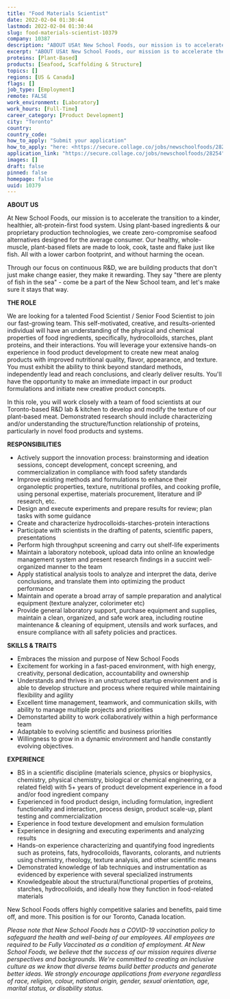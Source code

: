 ```yaml
---
title: "Food Materials Scientist"
date: 2022-02-04 01:30:44
lastmod: 2022-02-04 01:30:44
slug: food-materials-scientist-10379
company: 10387
description: "ABOUT USAt New School Foods, our mission is to accelerate the transition to a kinder, healthier, alt-protein-first food system. Using plant-based ingredients & our proprietary production technologies, we create zero-compromise seafood alternatives designed for the average consumer. Our healthy, whole-muscle, plant-based filets are made to look, cook, taste and flake just like fish. All with a lower carbon footprint, and without harming the ocean."
excerpt: "ABOUT USAt New School Foods, our mission is to accelerate the transition to a kinder, healthier, alt-protein-first food system. Using plant-based ingredients & our proprietary production technologies, we create zero-compromise seafood alternatives designed for the average consumer. Our healthy, whole-muscle, plant-based filets are made to look, cook, taste and flake just like fish. All with a lower carbon footprint, and without harming the ocean."
proteins: [Plant-Based]
products: [Seafood, Scaffolding & Structure]
topics: []
regions: [US & Canada]
flags: []
job_type: [Employment]
remote: FALSE
work_environment: [Laboratory]
work_hours: [Full-Time]
career_category: [Product Development]
city: "Toronto"
country: 
country_code: 
how_to_apply: "Submit your application"
how_to_apply: "here: <https://secure.collage.co/jobs/newschoolfoods/28254>"
application_link: "https://secure.collage.co/jobs/newschoolfoods/28254"
images: []
draft: false
pinned: false
homepage: false
uuid: 10379
---
```

**ABOUT US**

At New School Foods, our mission is to accelerate the transition to a
kinder, healthier, alt-protein-first food system. Using plant-based
ingredients & our proprietary production technologies, we create
zero-compromise seafood alternatives designed for the average consumer.
Our healthy, whole-muscle, plant-based filets are made to look, cook,
taste and flake just like fish. All with a lower carbon footprint, and
without harming the ocean.

Through our focus on continuous R&D, we are building products that don't
just make change easier, they make it rewarding. They say "there are
plenty of fish in the sea" - come be a part of the New School team, and
let's make sure it stays that way.

**THE ROLE**

We are looking for a talented Food Scientist / Senior Food Scientist to
join our fast-growing team. This self-motivated, creative, and
results-oriented individual will have an understanding of the physical
and chemical properties of food ingredients, specifically,
hydrocolloids, starches, plant proteins, and their interactions. You
will leverage your extensive hands-on experience in food product
development to create new meat analog products with improved nutritional
quality, flavor, appearance, and texture. You must exhibit the ability
to think beyond standard methods, independently lead and reach
conclusions, and clearly deliver results. You'll have the opportunity to
make an immediate impact in our product formulations and initiate new
creative product concepts.

In this role, you will work closely with a team of food scientists at
our Toronto-based R&D lab & kitchen to develop and modify the texture of
our plant-based meat. Demonstrated research should include
characterizing and/or understanding the structure/function relationship
of proteins, particularly in novel food products and systems.

**RESPONSIBILITIES**

-   Actively support the innovation process: brainstorming and ideation
    sessions, concept development, concept screening, and
    commercialization in compliance with food safety standards
-   Improve existing methods and formulations to enhance their
    organoleptic properties, texture, nutritional profiles, and cooking
    profile, using personal expertise, materials procurement, literature
    and IP research, etc.
-   Design and execute experiments and prepare results for review; plan
    tasks with some guidance
-   Create and characterize hydrocolloids-starches-protein interactions
-   Participate with scientists in the drafting of patents, scientific
    papers, presentations
-   Perform high throughput screening and carry out shelf-life
    experiments
-   Maintain a laboratory notebook, upload data into online an knowledge
    management system and present research findings in a succint
    well-organized manner to the team
-   Apply statistical analysis tools to analyze and interpret the data,
    derive conclusions, and translate them into optimizing the product
    performance
-   Maintain and operate a broad array of sample preparation and
    analytical equipment (texture analyzer, colorimeter etc)
-   Provide general laboratory support, purchase equipment and supplies,
    maintain a clean, organized, and safe work area, including routine
    maintenance & cleaning of equipment, utensils and work surfaces, and
    ensure compliance with all safety policies and practices.

**SKILLS & TRAITS**

-   Embraces the mission and purpose of New School Foods
-   Excitement for working in a fast-paced environment, with high
    energy, creativity, personal dedication, accountability and
    ownership
-   Understands and thrives in an unstructured startup environment and
    is able to develop structure and process where required while
    maintaining flexibility and agility
-   Excellent time management, teamwork, and communication skills, with
    ability to manage multiple projects and priorities
-   Demonstarted ability to work collaboratively within a high
    performance team
-   Adaptable to evolving scientific and business priorities
-   Willingness to grow in a dynamic environment and handle constantly
    evolving objectives.

**EXPERIENCE**

-   BS in a scientific discipline (materials science, physics or
    biophysics, chemistry, physical chemistry, biological or chemical
    engineering, or a related field) with 5+ years of product
    development experience in a food and/or food ingredient company
-   Experienced in food product design, including formulation,
    ingredient functionality and interaction, process design, product
    scale-up, plant testing and commercialization
-   Experience in food texture development and emulsion formulation
-   Experience in designing and executing experiments and analyzing
    results
-   Hands-on experience characterizing and quantifying food ingredients
    such as proteins, fats, hydrocolloids, flavorants, colorants, and
    nutrients using chemistry, rheology, texture analysis, and other
    scientific means
-   Demonstrated knowledge of lab techniques and instrumentation as
    evidenced by experience with several specialized instruments
-   Knowledgeable about the structural/functional properties of
    proteins, starches, hydrocolloids, and ideally how they function in
    food-related materials

New School Foods offers highly competitive salaries and benefits, paid
time off, and more. This position is for our Toronto, Canada location.

*Please note that New School Foods has a COVID-19 vaccination policy to
safeguard the health and well-being of our employees. All employees are
required to be Fully Vaccinated as a condition of employment. At New
School Foods, we believe that the success of our mission requires
diverse perspectives and backgrounds. We're committed to creating an
inclusive culture as we know that diverse teams build better products
and generate better ideas. We strongly encourage applications from
everyone regardless of race, religion, colour, national origin, gender,
sexual orientation, age, marital status, or disability status.*
